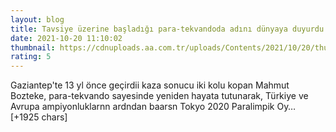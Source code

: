 ```yaml
--- 
layout: blog
title: Tavsiye üzerine başladığı para-tekvandoda adını dünyaya duyurdu
date: 2021-10-20 11:10:02
thumbnail: https://cdnuploads.aa.com.tr/uploads/Contents/2021/10/20/thumbs_b_c_95c9c012501817b486a5ae099cad9174.jpg?v=141248
rating: 5
---
```

Gaziantep'te 13 yl önce geçirdii kaza sonucu iki kolu kopan Mahmut Bozteke, para-tekvando sayesinde yeniden hayata tutunarak, Türkiye ve Avrupa ampiyonluklarnn ardndan baarsn Tokyo 2020 Paralimpik Oy… [+1925 chars]